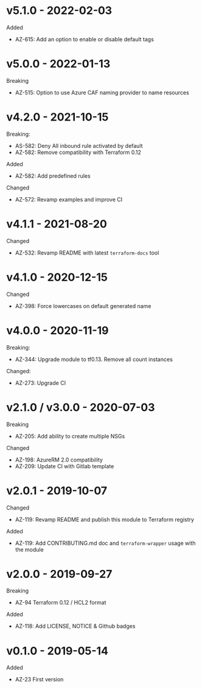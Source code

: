 # v5.1.0 - 2022-02-03

Added
  * AZ-615: Add an option to enable or disable default tags

# v5.0.0 - 2022-01-13

Breaking
  * AZ-515: Option to use Azure CAF naming provider to name resources

# v4.2.0 - 2021-10-15

Breaking:
  * AS-582: Deny All inbound rule activated by default
  * AZ-582: Remove compatibility with Terraform 0.12

Added
  * AZ-582: Add predefined rules

Changed
  * AZ-572: Revamp examples and improve CI

# v4.1.1 - 2021-08-20

Changed
  * AZ-532: Revamp README with latest `terraform-docs` tool

# v4.1.0 - 2020-12-15

Changed
  * AZ-398: Force lowercases on default generated name

# v4.0.0 - 2020-11-19

Breaking:
  * AZ-344: Upgrade module to tf0.13. Remove all count instances

Changed:
  * AZ-273: Upgrade CI

# v2.1.0 / v3.0.0 - 2020-07-03

Breaking
  * AZ-205: Add ability to create multiple NSGs

Changed
  * AZ-198: AzureRM 2.0 compatibility
  * AZ-209: Update CI with Gitlab template

# v2.0.1 - 2019-10-07

Changed
  * AZ-119: Revamp README and publish this module to Terraform registry

Added
  * AZ-119: Add CONTRIBUTING.md doc and `terraform-wrapper` usage with the module

# v2.0.0 - 2019-09-27

Breaking
  * AZ-94 Terraform 0.12 / HCL2 format

Added
  * AZ-118: Add LICENSE, NOTICE & Github badges

# v0.1.0 - 2019-05-14

Added
  * AZ-23 First version
